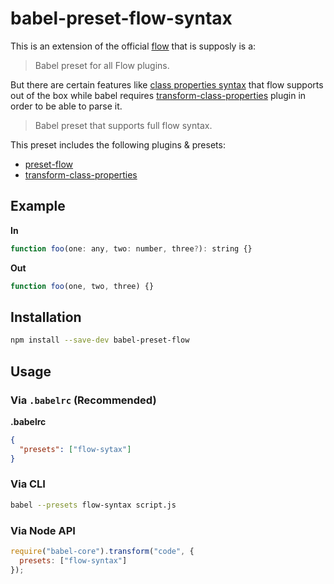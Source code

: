 # babel-preset-flow-syntax

This is an extension of the official [flow][preset-flow] that is supposly is a:

> Babel preset for all Flow plugins.

But there are certain features like [class properties syntax][] that flow
supports out of the box while babel requires [transform-class-properties][]
plugin in order to be able to parse it.


> Babel preset that supports full flow syntax.

This preset includes the following plugins & presets:

- [preset-flow]()
- [transform-class-properties][]

## Example

**In**

```javascript
function foo(one: any, two: number, three?): string {}
```

**Out**

```javascript
function foo(one, two, three) {}
```

## Installation

```sh
npm install --save-dev babel-preset-flow
```

## Usage

### Via `.babelrc` (Recommended)

**.babelrc**

```json
{
  "presets": ["flow-sytax"]
}
```

### Via CLI

```sh
babel --presets flow-syntax script.js
```

### Via Node API

```javascript
require("babel-core").transform("code", {
  presets: ["flow-syntax"]
});
```

[preset-flow]:https://babeljs.io/docs/plugins/preset-flow/
[class properties syntax]:https://tc39.github.io/proposal-class-public-fields/
[transform-class-properties]:https://babeljs.io/docs/plugins/transform-class-properties/